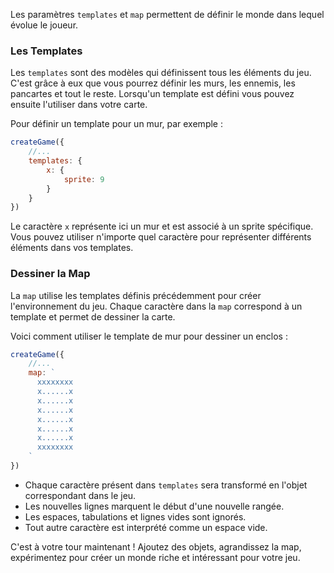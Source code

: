 Les paramètres `templates` et `map` permettent de définir le monde dans lequel évolue le joueur.

### Les Templates

Les `templates` sont des modèles qui définissent tous les éléments du jeu. C'est grâce à eux que vous pourrez définir les murs, les ennemis, les pancartes et tout le reste. Lorsqu'un template est défini vous pouvez ensuite l'utiliser dans votre carte.

Pour définir un template pour un mur, par exemple :

```js
createGame({
	//...
	templates: {
		x: {
			sprite: 9
		}
	}
})
```

Le caractère `x` représente ici un mur et est associé à un sprite spécifique. Vous pouvez utiliser n'importe quel caractère pour représenter différents éléments dans vos templates.

### Dessiner la Map

La `map` utilise les templates définis précédemment pour créer l'environnement du jeu. Chaque caractère dans la `map` correspond à un template et permet de dessiner la carte.

Voici comment utiliser le template de mur pour dessiner un enclos :

```js
createGame({
	//...
	map: `
      xxxxxxxx
      x......x
      x......x
      x......x
      x......x
      x......x
      x......x
      xxxxxxxx
    `
})
```

- Chaque caractère présent dans `templates` sera transformé en l'objet correspondant dans le jeu.
- Les nouvelles lignes marquent le début d'une nouvelle rangée.
- Les espaces, tabulations et lignes vides sont ignorés.
- Tout autre caractère est interprété comme un espace vide.

C'est à votre tour maintenant ! Ajoutez des objets, agrandissez la map, expérimentez pour créer un monde riche et intéressant pour votre jeu.
